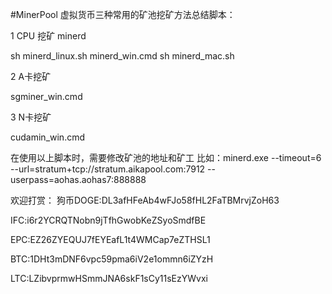 #MinerPool
虚拟货币三种常用的矿池挖矿方法总结脚本：

1 CPU 挖矿 minerd

sh minerd_linux.sh minerd_win.cmd sh minerd_mac.sh

2 A卡挖矿

sgminer_win.cmd

3 N卡挖矿

cudamin_win.cmd

在使用以上脚本时，需要修改矿池的地址和矿工 比如：minerd.exe --timeout=6 --url=stratum+tcp://stratum.aikapool.com:7912 --userpass=aohas.aohas7:888888

欢迎打赏： 狗币DOGE:DL3afHFeAb4wFJo58fHL2FaTBMrvjZoH63

IFC:i6r2YCRQTNobn9jTfhGwobKeZSyoSmdfBE

EPC:EZ26ZYEQUJ7fEYEafL1t4WMCap7eZTHSL1

BTC:1DHt3mDNF6vpc59pma6iV2e1ommn6iZYzH

LTC:LZibvprmwHSmmJNA6skF1sCy11sEzYWvxi